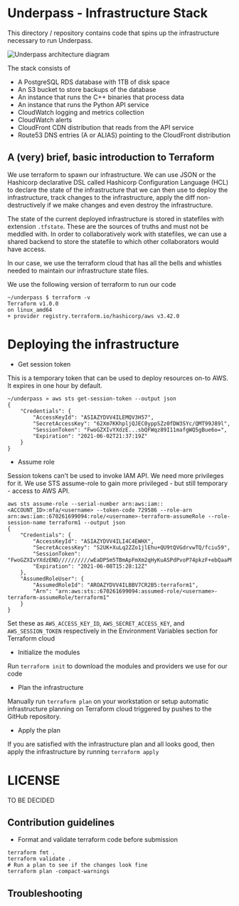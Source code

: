 # Underpass - Infrastructure Stack

This directory / repository contains code that spins up the infrastructure
necessary to run Underpass.

![Underpass architecture diagram](/images/underpass.png)

The stack consists of 

- A PostgreSQL RDS database with 1TB of disk space
- An S3 bucket to store backups of the database
- An instance that runs the C++ binaries that process data
- An instance that runs the Python API service
- CloudWatch logging and metrics collection
- CloudWatch alerts
- CloudFront CDN distribution that reads from the API service
- Route53 DNS entries (A or ALIAS) pointing to the CloudFront distribution

## A (very) brief, basic introduction to Terraform

We use terraform to spawn our infrastructure. We can use JSON or the Hashicorp
declarative DSL called Hashicorp Configuration Language (HCL) to declare the
state of the infrastructure that we can then use to deploy the infrastructure,
track changes to the infrastructure, apply the diff non-destructively if we 
make changes and even destroy the infrastructure.

The state of the current deployed infrastructure is stored in statefiles with
extension `.tfstate`. These are the sources of truths and must not be meddled
with. In order to collaboratively work with statefiles, we can use a shared
backend to store the statefile to which other collaborators would have access.

In our case, we use the terraform cloud that has all the bells and whistles
needed to maintain our infrastructure state files.

We use the following version of terraform to run our code

```
~/underpass $ terraform -v
Terraform v1.0.0
on linux_amd64
+ provider registry.terraform.io/hashicorp/aws v3.42.0
```

# Deploying the infrastructure

* Get session token

This is a temporary token that can be used to deploy resources on-to AWS. It
expires in one hour by default.

```
~/underpass » aws sts get-session-token --output json
{
    "Credentials": {
        "AccessKeyId": "ASIAZYDVV4ILEMQV3H57",
        "SecretAccessKey": "62Xm7KKhpljQJEC0yppSZz0fDW3SYc/QMT99J89l",
        "SessionToken": "FwoGZXIvYXdzE...sbQFWqz89I11mafgWQ5gBue6o=",
        "Expiration": "2021-06-02T21:37:19Z"
    }
}
```

* Assume role

Session tokens can't be used to invoke IAM API. We need more privileges for it.
We use STS assume-role to gain more privileged - but still temporary - access to
AWS API. 


```
aws sts assume-role --serial-number arn:aws:iam::<ACCOUNT_ID>:mfa/<username> --token-code 729586 --role-arn arn:aws:iam::670261699094:role/<username>-terraform-assumeRole --role-session-name terraform1 --output json
{
    "Credentials": {
        "AccessKeyId": "ASIAZYDVV4ILI4C4EWHX",
        "SecretAccessKey": "S2UK+XuLq2ZZo1jlEhu+QU9tQVGdrvwTQ/fciu59",
        "SessionToken": "FwoGZXIvYXdzEND//////////wEaDPSm5TBmApFmXm2qHyKuASPdPvoP74pkzF+ebQaaPRC1y0xQfx2eOGNgVZkx0MHaOc23a0SE7tX6+FnmrNFf0LN1dm3qiPjxGV1cfGGsipURtfY4KRxpEBhtdamqCr35YZ1X5f0Ftr8xzHdFGNDw0YR9pywHaFCvtS355bFPcV2BMl5Cdt3NztHntx2okd0Jo9ljxmfj3Mz05nXOvNah061JlM2K35m6actdc6EaTjiaYbKMNSnxJcOG8mCCOSj8/P2FBjIt5EeuLM/3pZzVn2co6iqnZla8voQBTRm01DKhY85EusbjJA3HzwyX8oRJfQda",
        "Expiration": "2021-06-08T15:28:12Z"
    },
    "AssumedRoleUser": {
        "AssumedRoleId": "AROAZYDVV4ILBBV7CR2B5:terraform1",
        "Arn": "arn:aws:sts::670261699094:assumed-role/<username>-terraform-assumeRole/terraform1"
    }
}
```

Set these as `AWS_ACCESS_KEY_ID`, `AWS_SECRET_ACCESS_KEY`, and `AWS_SESSION_TOKEN`
respectively in the Environment Variables section for Terraform cloud

* Initialize the modules

Run `terraform init` to download the modules and providers we use for our code

* Plan the infrastructure

Manually run `terraform plan` on your workstation or setup automatic
infrastructure planning on Terraform cloud triggered by pushes to the GitHub
repository.

* Apply the plan

If you are satisfied with the infrastructure plan and all looks good, then apply
the infrastructure by running `terraform apply`


# LICENSE

TO BE DECIDED

## Contribution guidelines

- Format and validate terraform code before submission

```
terraform fmt .
terraform validate .
# Run a plan to see if the changes look fine
terraform plan -compact-warnings
```

## Troubleshooting

